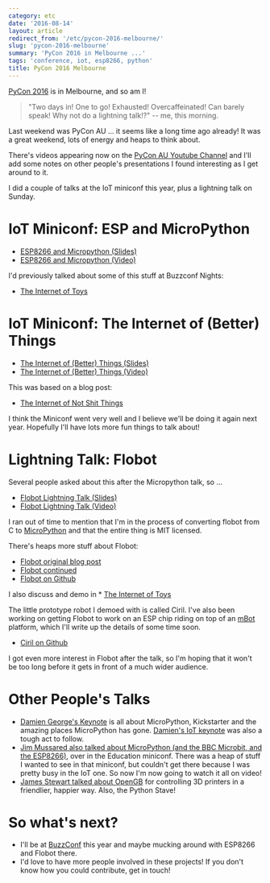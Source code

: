 ```yaml
---
category: etc
date: '2016-08-14'
layout: article
redirect_from: '/etc/pycon-2016-melbourne/'
slug: 'pycon-2016-melbourne'
summary: 'PyCon 2016 in Melbourne ...'
tags: 'conference, iot, esp8266, python'
title: PyCon 2016 Melbourne
---
```


[PyCon 2016](https://2016.pycon-au.org/) is in Melbourne, and so am I!

> "Two days in! One to go! Exhausted! Overcaffeinated! Can barely speak!
> Why not do a lightning talk!?" -- me, this morning.

Last weekend was PyCon AU ... it seems like a long time ago already! It
was a great weekend, lots of energy and heaps to think about.

There's videos appearing now on the [PyCon AU Youtube
Channel](https://www.youtube.com/user/PyConAU/videos) and I'll add some
notes on other people's presentations I found interesting as I get
around to it.

I did a couple of talks at the IoT miniconf this year, plus a lightning
talk on Sunday.

IoT Miniconf: ESP and MicroPython
=================================

-   [ESP8266 and
    Micropython (Slides)](/pycon2016/esp8266-and-micropython/)
-   [ESP8266 and
    Micropython (Video)](https://www.youtube.com/watch?v=C19fFU-TVWU)

I'd previously talked about some of this stuff at Buzzconf Nights:

-   [The Internet of Toys](/etc/buzzconf-nights-esp8266-flobot-ciril/)

IoT Miniconf: The Internet of (Better) Things
=============================================

-   [The Internet of (Better)
    Things (Slides)](/pycon2016/internet-of-not-shit-things/)
-   [The Internet of (Better)
    Things (Video)](https://www.youtube.com/watch?v=dcXMZOuU0HA)

This was based on a blog post:

-   [The Internet of Not Shit
    Things](/etc/the-internet-of-not-shit-things/)

I think the Miniconf went very well and I believe we'll be doing it
again next year. Hopefully I'll have lots more fun things to talk about!

Lightning Talk: Flobot
======================

Several people asked about this after the Micropython talk, so ...

-   [Flobot Lightning
    Talk (Slides)](/pycon2016/flobot-visual-programming/)
-   [Flobot Lightning
    Talk (Video)](https://www.youtube.com/watch?v=vgbZInw6rNM#t=2m20s)

I ran out of time to mention that I'm in the process of converting
flobot from C to [MicroPython](http://micropython.org) and that the
entire thing is MIT licensed.

There's heaps more stuff about Flobot:

-   [Flobot original blog
    post](/etc/flobot-graphical-dataflow-language-for-robots/)
-   [Flobot continued](/etc/flobot-continued/)
-   [Flobot on Github](https://github.com/mnemote/flobot/)

I also discuss and demo in \* [The Internet of
Toys](/etc/buzzconf-nights-esp8266-flobot-ciril/)

The little prototype robot I demoed with is called Ciril. I've also been
working on getting Flobot to work on an ESP chip riding on top of an
[mBot](http://www.makeblock.cc/mbot/) platform, which I'll write up the
details of some time soon.

-   [Ciril on Github](https://github.com/mnemote/ciril/)

I got even more interest in Flobot after the talk, so I'm hoping that it
won't be too long before it gets in front of a much wider audience.

Other People's Talks
====================

-   [Damien George's
    Keynote](https://www.youtube.com/watch?v=Zm08hXeuv-I) is all about
    MicroPython, Kickstarter and the amazing places MicroPython has
    gone. [Damien's IoT
    keynote](https://www.youtube.com/watch?v=SNo7kRHyubg) was also a
    tough act to follow.
-   [Jim Mussared also talked about MicroPython (and the BBC Microbit,
    and the ESP8266)](https://www.youtube.com/watch?v=oCEZyJqkMrE), over
    in the Education miniconf. There was a heap of stuff I wanted to see
    in that miniconf, but couldn't get there because I was pretty busy
    in the IoT one. So now I'm now going to watch it all on video!
-   [James Stewart talked about
    OpenGB](https://www.youtube.com/watch?v=qgvnPB_77z8) for controlling
    3D printers in a friendlier, happier way. Also, the Python Stave!

So what's next?
===============

-   I'll be at [BuzzConf](http://buzzconf.io/) this year and maybe
    mucking around with ESP8266 and Flobot there.
-   I'd love to have more people involved in these projects! If you
    don't know how you could contribute, get in touch!
